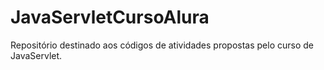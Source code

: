 # JavaServletCursoAlura
Repositório destinado aos códigos de atividades propostas pelo curso de JavaServlet.
